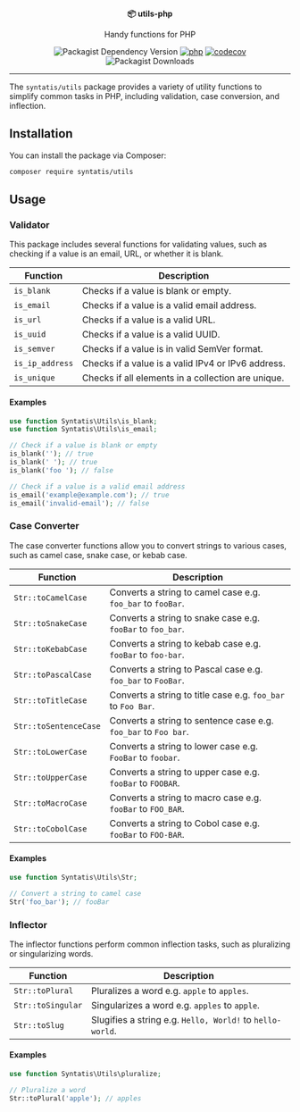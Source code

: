 <div align="center">
  <strong>📦 utils-php</strong>
  <p>Handy functions for PHP</p>

  ![Packagist Dependency Version](https://img.shields.io/packagist/dependency-v/syntatis/utils/php?color=%237A86B8) [![php](https://github.com/syntatis/utils-php/actions/workflows/php.yml/badge.svg)](https://github.com/syntatis/utils-php/actions/workflows/php.yml) [![codecov](https://codecov.io/gh/syntatis/utils-php/graph/badge.svg?token=QH387BY1PK)](https://codecov.io/gh/syntatis/utils-php) ![Packagist Downloads](https://img.shields.io/packagist/dt/syntatis/utils)

</div>

---

The `syntatis/utils` package provides a variety of utility functions to simplify common tasks in PHP, including validation, case conversion, and inflection.

## Installation

You can install the package via Composer:

```bash
composer require syntatis/utils
```

## Usage

### Validator

This package includes several functions for validating values, such as checking if a value is an email, URL, or whether it is blank.

| Function     | Description                                            |
|--------------|--------------------------------------------------------|
| `is_blank`   | Checks if a value is blank or empty.                   |
| `is_email`   | Checks if a value is a valid email address.            |
| `is_url`     | Checks if a value is a valid URL.                      |
| `is_uuid`    | Checks if a value is a valid UUID.                     |
| `is_semver`  | Checks if a value is in valid SemVer format.           |
| `is_ip_address` | Checks if a value is a valid IPv4 or IPv6 address.  |
| `is_unique`  | Checks if all elements in a collection are unique.     |

#### Examples

```php
use function Syntatis\Utils\is_blank;
use function Syntatis\Utils\is_email;

// Check if a value is blank or empty
is_blank(''); // true
is_blank(' '); // true
is_blank('foo '); // false

// Check if a value is a valid email address
is_email('example@example.com'); // true
is_email('invalid-email'); // false
```

### Case Converter

The case converter functions allow you to convert strings to various cases, such as camel case, snake case, or kebab case.

| Function      | Description                                                            |
|---------------|------------------------------------------------------------------------|
| `Str::toCamelCase`    | Converts a string to camel case e.g. `foo_bar` to `fooBar`.    |
| `Str::toSnakeCase`    | Converts a string to snake case e.g. `fooBar` to `foo_bar`.    |
| `Str::toKebabCase`    | Converts a string to kebab case e.g. `fooBar` to `foo-bar`.    |
| `Str::toPascalCase`   | Converts a string to Pascal case e.g. `foo_bar` to `FooBar`.   |
| `Str::toTitleCase`    | Converts a string to title case e.g. `foo_bar` to `Foo Bar`.   |
| `Str::toSentenceCase` | Converts a string to sentence case e.g. `foo_bar` to `Foo bar`.|
| `Str::toLowerCase`    | Converts a string to lower case e.g. `FooBar` to `foobar`.     |
| `Str::toUpperCase`    | Converts a string to upper case e.g. `fooBar` to `FOOBAR`.     |
| `Str::toMacroCase`    | Converts a string to macro case e.g. `fooBar` to `FOO_BAR`.    |
| `Str::toCobolCase`    | Converts a string to Cobol case e.g. `fooBar` to `FOO-BAR`.    |

#### Examples

```php
use function Syntatis\Utils\Str;

// Convert a string to camel case
Str('foo_bar'); // fooBar
```

### Inflector

The inflector functions perform common inflection tasks, such as pluralizing or singularizing words.

| Function         | Description                                              |
|------------------|----------------------------------------------------------|
| `Str::toPlural`  | Pluralizes a word e.g. `apple` to `apples`.              |
| `Str::toSingular`| Singularizes a word e.g. `apples` to `apple`.            |
| `Str::toSlug`    | Slugifies a string e.g. `Hello, World!` to `hello-world`.|

#### Examples

```php
use function Syntatis\Utils\pluralize;

// Pluralize a word
Str::toPlural('apple'); // apples
```
